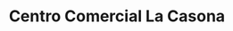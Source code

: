 ---
title: "Centro Comercial La Casona"
url: /sullana/centro-comercial-la-casona/
shop: centro comercial
---